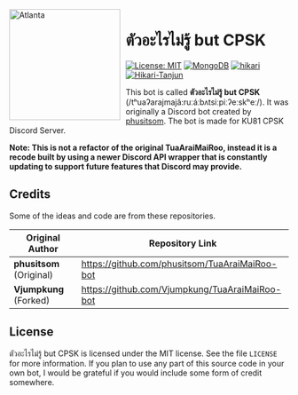 <img width="200" height="200" align="left" style="float: left; margin: 0 10px 0 0;" alt="Atlanta" src="https://cdn.discordapp.com/avatars/954829231035125811/65d93452c28fed82468bc7be1e323aec.png">

# ตัวอะไรไม่รู้ but CPSK

[![License: MIT](https://img.shields.io/badge/License-MIT-blue.svg?style=for-the-badge)](blob/main/LICENSE)
[![MongoDB](https://img.shields.io/badge/MongoDB-%234ea94b.svg?style=flat-square&logo=mongodb&logoColor=white)](https://www.mongodb.com/)
[![hikari](https://img.shields.io/badge/hikari-2.0.0-e44ecc.svg?style=flat-square)](https://github.com/hikari-py/hikari)
[![Hikari-Tanjun](https://img.shields.io/badge/Tanjun-2.4.3a1-e44ecc.svg?style=flat-square)](https://github.com/FasterSpeeding/Tanjun)

This bot is called **ตัวอะไรไม่รู้ but CPSK** (/tʰuaʔarajmajâ:ruːáːbʌtsiːpiːʔeːskʰeː/). It was originally a Discord bot created by [phusitsom](https://github.com/phusitsom). The bot is made for KU81 CPSK Discord Server.

**Note: This is not a refactor of the original TuaAraiMaiRoo, instead it is a recode built by using a newer Discord API wrapper that is constantly updating to support future features that Discord may provide.**

<h2>Credits</h2>

Some of the ideas and code are from these repositories.

|Original Author|Repository Link|
|---|---|
|**phusitsom** (Original)|https://github.com/phusitsom/TuaAraiMaiRoo-bot|
|**Vjumpkung** (Forked)|https://github.com/Vjumpkung/TuaAraiMaiRoo-bot|

<!-- Make Commands section here. -->

<!-- Make Contribution section here. -->

## License

ตัวอะไรไม่รู้ but CPSK is licensed under the MIT license. See the file `LICENSE` for more information. If you plan to use any part of this source code in your own bot, I would be grateful if you would include some form of credit somewhere.